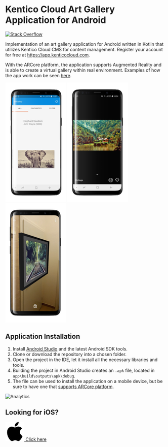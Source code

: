 # Kentico Cloud Art Gallery Application for Android

[![Stack Overflow](https://img.shields.io/badge/Stack%20Overflow-ASK%20NOW-FE7A16.svg?logo=stackoverflow&logoColor=white)](https://stackoverflow.com/tags/kentico-cloud)

Implementation of an art gallery application for Android written in Kotlin that utilizes Kentico Cloud CMS for content management. 
Register your account for free at https://app.kenticocloud.com.

With the ARCore platform, the application supports Augmented Reality and is able to create a virtual gallery within real environment.
Examples of how the app work can be seen [here](https://is.muni.cz/th/yabmm/videos.zip).

![list](./screenshots/argalleryList.png)
![detail](./screenshots/argalleryDetail.png)
![ar](./screenshots/argalleryWall.png)

## Application Installation
1. Install [Android Studio](https://developer.android.com/studio/) and the latest Android SDK tools. 
2. Clone or download the repository into a chosen folder. 
3. Open the project in the IDE, let it install all the necessary libraries and tools. 
4. Building the project in Android Studio creates an `.apk` file, located in `app\build\outputs\apk\debug`.
5. The file can be used to install the application on a mobile device, but be sure to have one that [supports ARCore platform](https://developers.google.com/ar/discover/supported-devices).

![Analytics](https://kentico-ga-beacon.azurewebsites.net/api/UA-69014260-4/Kentico/argallery-android?pixel)

## Looking for iOS?
[![Apple iOS](./screenshots/apple.jpg) Click here](https://github.com/Kentico/argallery-ios)
